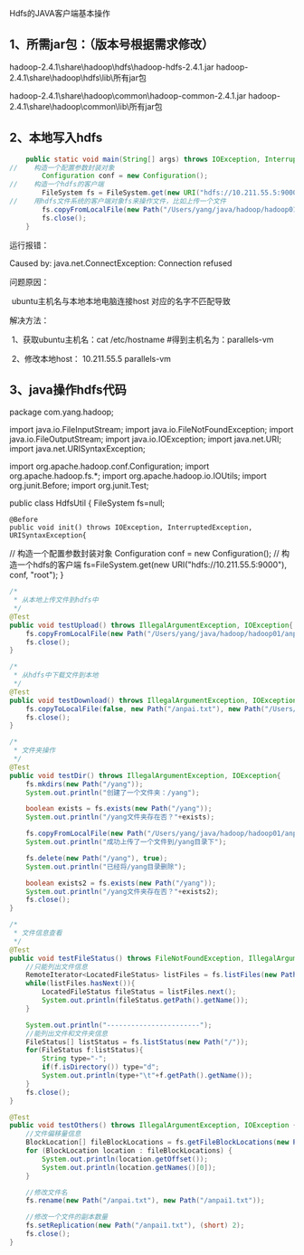 Hdfs的JAVA客户端基本操作



## 1、所需jar包：（版本号根据需求修改）

hadoop-2.4.1\share\hadoop\hdfs\hadoop-hdfs-2.4.1.jar
hadoop-2.4.1\share\hadoop\hdfs\lib\所有jar包

hadoop-2.4.1\share\hadoop\common\hadoop-common-2.4.1.jar
hadoop-2.4.1\share\hadoop\common\lib\所有jar包



## 2、本地写入hdfs

```java
    public static void main(String[] args) throws IOException, InterruptedException, URISyntaxException {
//    构造一个配置参数封装对象
        Configuration conf = new Configuration();
//    构造一个hdfs的客户端
        FileSystem fs = FileSystem.get(new URI("hdfs://10.211.55.5:9000"), conf, "root");
//    用hdfs文件系统的客户端对象fs来操作文件，比如上传一个文件
        fs.copyFromLocalFile(new Path("/Users/yang/java/hadoop/hadoop01/anpai.txt"), new Path("/"));
        fs.close();
    }
```

运行报错：

Caused by: java.net.ConnectException: Connection refused

问题原因：

​			ubuntu主机名与本地本地电脑连接host 对应的名字不匹配导致

解决方法：

​			1、获取ubuntu主机名：cat /etc/hostname      #得到主机名为：parallels-vm

​			2、修改本地host：  10.211.55.5 parallels-vm



## 3、java操作hdfs代码

package com.yang.hadoop;


import java.io.FileInputStream;
import java.io.FileNotFoundException;
import java.io.FileOutputStream;
import java.io.IOException;
import java.net.URI;
import java.net.URISyntaxException;

import org.apache.hadoop.conf.Configuration;
import org.apache.hadoop.fs.*;
import org.apache.hadoop.io.IOUtils;
import org.junit.Before;
import org.junit.Test;


public class HdfsUtil {
    FileSystem fs=null;

    @Before
    public void init() throws IOException, InterruptedException, URISyntaxException{
//     构造一个配置参数封装对象
        Configuration conf = new Configuration();
//		构造一个hdfs的客户端
        fs=FileSystem.get(new URI("hdfs://10.211.55.5:9000"), conf, "root");
    }

```java
/*
 * 从本地上传文件到hdfs中
 */
@Test
public void testUpload() throws IllegalArgumentException, IOException{
    fs.copyFromLocalFile(new Path("/Users/yang/java/hadoop/hadoop01/anpai.txt"), new Path("/"));
    fs.close();
}

/*
 * 从hdfs中下载文件到本地
 */
@Test
public void testDownload() throws IllegalArgumentException, IOException{
    fs.copyToLocalFile(false, new Path("/anpai.txt"), new Path("/Users/yang/java/hadoop/hadoop01/课程安排.txt"), true);
    fs.close();
}

/*
 * 文件夹操作
 */
@Test
public void testDir() throws IllegalArgumentException, IOException{
    fs.mkdirs(new Path("/yang"));
    System.out.println("创建了一个文件夹：/yang");

    boolean exists = fs.exists(new Path("/yang"));
    System.out.println("/yang文件夹存在否？"+exists);

    fs.copyFromLocalFile(new Path("/Users/yang/java/hadoop/hadoop01/anpai.txt"), new Path("/yang"));
    System.out.println("成功上传了一个文件到/yang目录下");

    fs.delete(new Path("/yang"), true);
    System.out.println("已经将/yang目录删除");

    boolean exists2 = fs.exists(new Path("/yang"));
    System.out.println("/yang文件夹存在否？"+exists2);
    fs.close();
}

/*
 * 文件信息查看
 */
@Test
public void testFileStatus() throws FileNotFoundException, IllegalArgumentException, IOException{
    //只能列出文件信息
    RemoteIterator<LocatedFileStatus> listFiles = fs.listFiles(new Path("/"), true);
    while(listFiles.hasNext()){
        LocatedFileStatus fileStatus = listFiles.next();
        System.out.println(fileStatus.getPath().getName());
    }

    System.out.println("-----------------------");
    //能列出文件和文件夹信息
    FileStatus[] listStatus = fs.listStatus(new Path("/"));
    for(FileStatus f:listStatus){
        String type="-";
        if(f.isDirectory()) type="d";
        System.out.println(type+"\t"+f.getPath().getName());
    }
    fs.close();
}

@Test
public void testOthers() throws IllegalArgumentException, IOException {
    //文件偏移量信息
    BlockLocation[] fileBlockLocations = fs.getFileBlockLocations(new Path("/anpai.txt"), 0, 417);
    for (BlockLocation location : fileBlockLocations) {
        System.out.println(location.getOffset());
        System.out.println(location.getNames()[0]);
    }

    //修改文件名
    fs.rename(new Path("/anpai.txt"), new Path("/anpai1.txt"));

    //修改一个文件的副本数量
    fs.setReplication(new Path("/anpai1.txt"), (short) 2);
    fs.close();
}
```


​			


